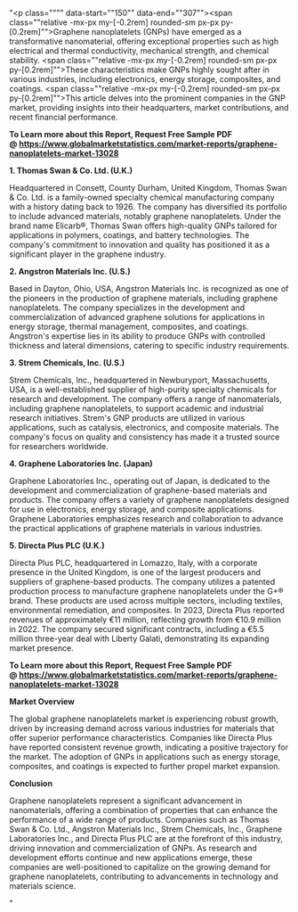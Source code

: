 "<p class="""" data-start=""150"" data-end=""307""><span class=""relative -mx-px my-[-0.2rem] rounded-sm px-px py-[0.2rem]"">Graphene nanoplatelets (GNPs) have emerged as a transformative nanomaterial, offering exceptional properties such as high electrical and thermal conductivity, mechanical strength, and chemical stability.</span> <span class=""relative -mx-px my-[-0.2rem] rounded-sm px-px py-[0.2rem]"">These characteristics make GNPs highly sought after in various industries, including electronics, energy storage, composites, and coatings.</span> <span class=""relative -mx-px my-[-0.2rem] rounded-sm px-px py-[0.2rem]"">This article delves into the prominent companies in the GNP market, providing insights into their headquarters, market contributions, and recent financial performance.</span></p>
<p class="""" data-start=""150"" data-end=""307""><strong>To Learn more about this Report, Request Free Sample PDF @&nbsp;<a href=""https://www.globalmarketstatistics.com/market-reports/graphene-nanoplatelets-market-13028"">https://www.globalmarketstatistics.com/market-reports/graphene-nanoplatelets-market-13028</a></strong></p>
<p class="""" data-start=""309"" data-end=""345""><strong data-start=""309"" data-end=""345"">1. Thomas Swan &amp; Co. Ltd. (U.K.)</strong></p>
<p class="""" data-start=""347"" data-end=""542""><span class=""relative -mx-px my-[-0.2rem] rounded-sm px-px py-[0.2rem]"">Headquartered in Consett, County Durham, United Kingdom, Thomas Swan &amp; Co. Ltd. is a family-owned specialty chemical manufacturing company with a history dating back to 1926.</span> <span class=""relative -mx-px my-[-0.2rem] rounded-sm px-px py-[0.2rem]"">The company has diversified its portfolio to include advanced materials, notably graphene nanoplatelets.</span> <span class=""relative -mx-px my-[-0.2rem] rounded-sm px-px py-[0.2rem]"">Under the brand name Elicarb&reg;, Thomas Swan offers high-quality GNPs tailored for applications in polymers, coatings, and battery technologies.</span> <span class=""relative -mx-px my-[-0.2rem] rounded-sm px-px py-[0.2rem]"">The company's commitment to innovation and quality has positioned it as a significant player in the graphene industry.</span></p>
<p class="""" data-start=""544"" data-end=""581""><strong data-start=""544"" data-end=""581"">2. Angstron Materials Inc. (U.S.)</strong></p>
<p class="""" data-start=""583"" data-end=""746""><span class=""relative -mx-px my-[-0.2rem] rounded-sm px-px py-[0.2rem]"">Based in Dayton, Ohio, USA, Angstron Materials Inc. is recognized as one of the pioneers in the production of graphene materials, including graphene nanoplatelets.</span> <span class=""relative -mx-px my-[-0.2rem] rounded-sm px-px py-[0.2rem]"">The company specializes in the development and commercialization of advanced graphene solutions for applications in energy storage, thermal management, composites, and coatings.</span> <span class=""relative -mx-px my-[-0.2rem] rounded-sm px-px py-[0.2rem]"">Angstron's expertise lies in its ability to produce GNPs with controlled thickness and lateral dimensions, catering to specific industry requirements.</span></p>
<p class="""" data-start=""748"" data-end=""783""><strong data-start=""748"" data-end=""783"">3. Strem Chemicals, Inc. (U.S.)</strong></p>
<p class="""" data-start=""785"" data-end=""990""><span class=""relative -mx-px my-[-0.2rem] rounded-sm px-px py-[0.2rem]"">Strem Chemicals, Inc., headquartered in Newburyport, Massachusetts, USA, is a well-established supplier of high-purity specialty chemicals for research and development.</span> <span class=""relative -mx-px my-[-0.2rem] rounded-sm px-px py-[0.2rem]"">The company offers a range of nanomaterials, including graphene nanoplatelets, to support academic and industrial research initiatives.</span> <span class=""relative -mx-px my-[-0.2rem] rounded-sm px-px py-[0.2rem]"">Strem's GNP products are utilized in various applications, such as catalysis, electronics, and composite materials.</span> <span class=""relative -mx-px my-[-0.2rem] rounded-sm px-px py-[0.2rem]"">The company's focus on quality and consistency has made it a trusted source for researchers worldwide.</span></p>
<p class="""" data-start=""992"" data-end=""1033""><strong data-start=""992"" data-end=""1033"">4. Graphene Laboratories Inc. (Japan)</strong></p>
<p class="""" data-start=""1035"" data-end=""1200""><span class=""relative -mx-px my-[-0.2rem] rounded-sm px-px py-[0.2rem]"">Graphene Laboratories Inc., operating out of Japan, is dedicated to the development and commercialization of graphene-based materials and products.</span> <span class=""relative -mx-px my-[-0.2rem] rounded-sm px-px py-[0.2rem]"">The company offers a variety of graphene nanoplatelets designed for use in electronics, energy storage, and composite applications.</span> <span class=""relative -mx-px my-[-0.2rem] rounded-sm px-px py-[0.2rem]"">Graphene Laboratories emphasizes research and collaboration to advance the practical applications of graphene materials in various industries.</span></p>
<p class="""" data-start=""1202"" data-end=""1232""><strong data-start=""1202"" data-end=""1232"">5. Directa Plus PLC (U.K.)</strong></p>
<p class="""" data-start=""1234"" data-end=""1519""><span class=""relative -mx-px my-[-0.2rem] rounded-sm px-px py-[0.2rem]"">Directa Plus PLC, headquartered in Lomazzo, Italy, with a corporate presence in the United Kingdom, is one of the largest producers and suppliers of graphene-based products.</span> <span class=""relative -mx-px my-[-0.2rem] rounded-sm px-px py-[0.2rem]"">The company utilizes a patented production process to manufacture graphene nanoplatelets under the G+&reg; brand.</span> <span class=""relative -mx-px my-[-0.2rem] rounded-sm px-px py-[0.2rem]"">These products are used across multiple sectors, including textiles, environmental remediation, and composites.</span> <span class=""relative -mx-px my-[-0.2rem] rounded-sm px-px py-[0.2rem]"">In 2023, Directa Plus reported revenues of approximately &euro;11 million, reflecting growth from &euro;10.9 million in 2022.</span> <span class=""relative -mx-px my-[-0.2rem] rounded-sm px-px py-[0.2rem]"">The company secured significant contracts, including a &euro;5.5 million three-year deal with Liberty Galati, demonstrating its expanding market presence.</span></p>
<p class="""" data-start=""1234"" data-end=""1519""><span class=""relative -mx-px my-[-0.2rem] rounded-sm px-px py-[0.2rem]""><strong>To Learn more about this Report, Request Free Sample PDF @&nbsp;<a href=""https://www.globalmarketstatistics.com/market-reports/graphene-nanoplatelets-market-13028"">https://www.globalmarketstatistics.com/market-reports/graphene-nanoplatelets-market-13028</a></strong></span></p>
<p class="""" data-start=""1521"" data-end=""1540""><strong data-start=""1521"" data-end=""1540"">Market Overview</strong></p>
<p class="""" data-start=""1542"" data-end=""1707""><span class=""relative -mx-px my-[-0.2rem] rounded-sm px-px py-[0.2rem]"">The global graphene nanoplatelets market is experiencing robust growth, driven by increasing demand across various industries for materials that offer superior performance characteristics.</span> <span class=""relative -mx-px my-[-0.2rem] rounded-sm px-px py-[0.2rem]"">Companies like Directa Plus have reported consistent revenue growth, indicating a positive trajectory for the market.</span> <span class=""relative -mx-px my-[-0.2rem] rounded-sm px-px py-[0.2rem]"">The adoption of GNPs in applications such as energy storage, composites, and coatings is expected to further propel market expansion.</span></p>
<p class="""" data-start=""1709"" data-end=""1723""><strong data-start=""1709"" data-end=""1723"">Conclusion</strong></p>
<p class="""" data-start=""1725"" data-end=""1890""><span class=""relative -mx-px my-[-0.2rem] rounded-sm px-px py-[0.2rem]"">Graphene nanoplatelets represent a significant advancement in nanomaterials, offering a combination of properties that can enhance the performance of a wide range of products.</span> <span class=""relative -mx-px my-[-0.2rem] rounded-sm px-px py-[0.2rem]"">Companies such as Thomas Swan &amp; Co. Ltd., Angstron Materials Inc., Strem Chemicals, Inc., Graphene Laboratories Inc., and Directa Plus PLC are at the forefront of this industry, driving innovation and commercialization of GNPs.</span> <span class=""relative -mx-px my-[-0.2rem] rounded-sm px-px py-[0.2rem]"">As research and development efforts continue and new applications emerge, these companies are well-positioned to capitalize on the growing demand for graphene nanoplatelets, contributing to advancements in technology and materials science.</span></p>"
